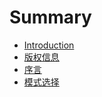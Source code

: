 # Summary

* [Introduction](README.md)
* [版权信息](Copyright.md)
* [序言](Introduction.md)
* [模式选择](Mode.md)

